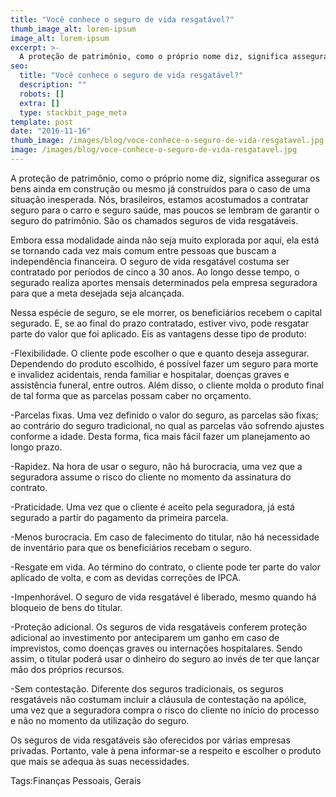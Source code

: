 ```yaml
---
title: "Você conhece o seguro de vida resgatável?"
thumb_image_alt: lorem-ipsum
image_alt: lorem-ipsum
excerpt: >-
  A proteção de patrimônio, como o próprio nome diz, significa assegurar os bens ainda em construção ou mesmo já construídos para o caso de uma situação inesperada. Nós, brasileiros, estamos acostumados a contratar seguro para o carro e seguro saúde, mas poucos se lembram de garantir o seguro do patrimônio. São os chamados seguros de vida resgatáveis.
seo:
  title: "Você conhece o seguro de vida resgatável?"
  description: ""
  robots: []
  extra: []
  type: stackbit_page_meta
template: post
date: "2016-11-16"
thumb_image: /images/blog/voce-conhece-o-seguro-de-vida-resgatavel.jpg
image: /images/blog/voce-conhece-o-seguro-de-vida-resgatavel.jpg
---
```


A proteção de patrimônio, como o próprio nome diz, significa assegurar os bens ainda em construção ou mesmo já construídos para o caso de uma situação inesperada. Nós, brasileiros, estamos acostumados a contratar seguro para o carro e seguro saúde, mas poucos se lembram de garantir o seguro do patrimônio. São os chamados seguros de vida resgatáveis.

Embora essa modalidade ainda não seja muito explorada por aqui, ela está se tornando cada vez mais comum entre pessoas que buscam a independência financeira. O seguro de vida resgatável costuma ser contratado por períodos de cinco a 30 anos. Ao longo desse tempo, o segurado realiza aportes mensais determinados pela empresa seguradora para que a meta desejada seja alcançada.

Nessa espécie de seguro, se ele morrer, os beneficiários recebem o capital segurado. E, se ao final do prazo contratado, estiver vivo, pode resgatar parte do valor que foi aplicado. Eis as vantagens desse tipo de produto:

-Flexibilidade. O cliente pode escolher o que e quanto deseja assegurar. Dependendo do produto escolhido, é possível fazer um seguro para morte e invalidez acidentais, renda familiar e hospitalar, doenças graves e assistência funeral, entre outros. Além disso, o cliente molda o produto final de tal forma que as parcelas possam caber no orçamento.

-Parcelas fixas. Uma vez definido o valor do seguro, as parcelas são fixas; ao contrário do seguro tradicional, no qual as parcelas vão sofrendo ajustes conforme a idade. Desta forma, fica mais fácil fazer um planejamento ao longo prazo.

-Rapidez. Na hora de usar o seguro, não há burocracia, uma vez que a seguradora assume o risco do cliente no momento da assinatura do contrato.

-Praticidade. Uma vez que o cliente é aceito pela seguradora, já está segurado a partir do pagamento da primeira parcela.

-Menos burocracia. Em caso de falecimento do titular, não há necessidade de inventário para que os beneficiários recebam o seguro.

-Resgate em vida. Ao término do contrato, o cliente pode ter parte do valor aplicado de volta, e com as devidas correções de IPCA.

-Impenhorável. O seguro de vida resgatável é liberado, mesmo quando há bloqueio de bens do titular.

-Proteção adicional. Os seguros de vida resgatáveis conferem proteção adicional ao investimento por anteciparem um ganho em caso de imprevistos, como doenças graves ou internações hospitalares. Sendo assim, o titular poderá usar o dinheiro do seguro ao invés de ter que lançar mão dos próprios recursos.

-Sem contestação. Diferente dos seguros tradicionais, os seguros resgatáveis não costumam incluir a cláusula de contestação na apólice, uma vez que a seguradora compra o risco do cliente no início do processo e não no momento da utilização do seguro.

Os seguros de vida resgatáveis são oferecidos por várias empresas privadas. Portanto, vale à pena informar-se a respeito e escolher o produto que mais se adequa às suas necessidades.

Tags:Finanças Pessoais, Gerais
